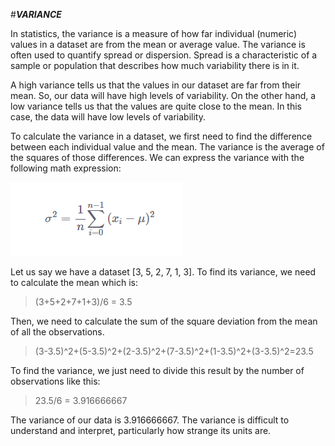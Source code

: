 #***VARIANCE***

In statistics, the variance is a measure of how far individual (numeric) values in a dataset are from the mean or average value. The variance is often used to quantify spread or dispersion. Spread is a characteristic of a sample or population that describes how much variability there is in it.

A high variance tells us that the values in our dataset are far from their mean. So, our data will have high levels of variability. On the other hand, a low variance tells us that the values are quite close to the mean. In this case, the data will have low levels of variability.

To calculate the variance in a dataset, we first need to find the difference between each individual value and the mean. The variance is the average of the squares of those differences. We can express the variance with the following math expression:

![Variance](var1.PNG)

Let us say we have a dataset [3, 5, 2, 7, 1, 3]. To find its variance, we need to calculate the mean which is:

>(3+5+2+7+1+3)/6 = 3.5

Then, we need to calculate the sum of the square deviation from the mean of all the observations.

>(3-3.5)^2+(5-3.5)^2+(2-3.5)^2+(7-3.5)^2+(1-3.5)^2+(3-3.5)^2=23.5

To find the variance, we just need to divide this result by the number of observations like this:

>23.5/6 = 3.916666667

The variance of our data is 3.916666667. The variance is difficult to understand and interpret, particularly how strange its units are.